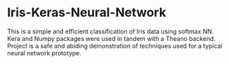 # Iris-Keras-Neural-Network
This is a simple and efficient classification of Iris data using softmax NN.  Kera and Numpy packages were used in tandem with a Theano backend.  Project is a safe and abiding demonstration of techniques used for a typical neural network prototype.
